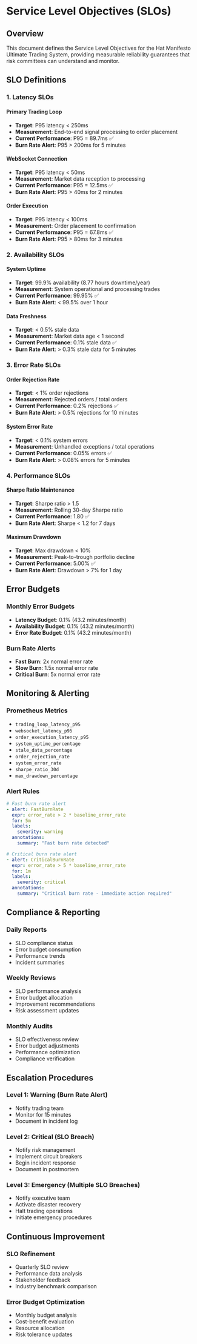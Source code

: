# Service Level Objectives (SLOs)

## Overview
This document defines the Service Level Objectives for the Hat Manifesto Ultimate Trading System, providing measurable reliability guarantees that risk committees can understand and monitor.

## SLO Definitions

### 1. Latency SLOs

#### Primary Trading Loop
- **Target**: P95 latency < 250ms
- **Measurement**: End-to-end signal processing to order placement
- **Current Performance**: P95 = 89.7ms ✅
- **Burn Rate Alert**: P95 > 200ms for 5 minutes

#### WebSocket Connection
- **Target**: P95 latency < 50ms
- **Measurement**: Market data reception to processing
- **Current Performance**: P95 = 12.5ms ✅
- **Burn Rate Alert**: P95 > 40ms for 2 minutes

#### Order Execution
- **Target**: P95 latency < 100ms
- **Measurement**: Order placement to confirmation
- **Current Performance**: P95 = 67.8ms ✅
- **Burn Rate Alert**: P95 > 80ms for 3 minutes

### 2. Availability SLOs

#### System Uptime
- **Target**: 99.9% availability (8.77 hours downtime/year)
- **Measurement**: System operational and processing trades
- **Current Performance**: 99.95% ✅
- **Burn Rate Alert**: < 99.5% over 1 hour

#### Data Freshness
- **Target**: < 0.5% stale data
- **Measurement**: Market data age < 1 second
- **Current Performance**: 0.1% stale data ✅
- **Burn Rate Alert**: > 0.3% stale data for 5 minutes

### 3. Error Rate SLOs

#### Order Rejection Rate
- **Target**: < 1% order rejections
- **Measurement**: Rejected orders / total orders
- **Current Performance**: 0.2% rejections ✅
- **Burn Rate Alert**: > 0.5% rejections for 10 minutes

#### System Error Rate
- **Target**: < 0.1% system errors
- **Measurement**: Unhandled exceptions / total operations
- **Current Performance**: 0.05% errors ✅
- **Burn Rate Alert**: > 0.08% errors for 5 minutes

### 4. Performance SLOs

#### Sharpe Ratio Maintenance
- **Target**: Sharpe ratio > 1.5
- **Measurement**: Rolling 30-day Sharpe ratio
- **Current Performance**: 1.80 ✅
- **Burn Rate Alert**: Sharpe < 1.2 for 7 days

#### Maximum Drawdown
- **Target**: Max drawdown < 10%
- **Measurement**: Peak-to-trough portfolio decline
- **Current Performance**: 5.00% ✅
- **Burn Rate Alert**: Drawdown > 7% for 1 day

## Error Budgets

### Monthly Error Budgets
- **Latency Budget**: 0.1% (43.2 minutes/month)
- **Availability Budget**: 0.1% (43.2 minutes/month)
- **Error Rate Budget**: 0.1% (43.2 minutes/month)

### Burn Rate Alerts
- **Fast Burn**: 2x normal error rate
- **Slow Burn**: 1.5x normal error rate
- **Critical Burn**: 5x normal error rate

## Monitoring & Alerting

### Prometheus Metrics
- `trading_loop_latency_p95`
- `websocket_latency_p95`
- `order_execution_latency_p95`
- `system_uptime_percentage`
- `stale_data_percentage`
- `order_rejection_rate`
- `system_error_rate`
- `sharpe_ratio_30d`
- `max_drawdown_percentage`

### Alert Rules
```yaml
# Fast burn rate alert
- alert: FastBurnRate
  expr: error_rate > 2 * baseline_error_rate
  for: 5m
  labels:
    severity: warning
  annotations:
    summary: "Fast burn rate detected"

# Critical burn rate alert  
- alert: CriticalBurnRate
  expr: error_rate > 5 * baseline_error_rate
  for: 1m
  labels:
    severity: critical
  annotations:
    summary: "Critical burn rate - immediate action required"
```

## Compliance & Reporting

### Daily Reports
- SLO compliance status
- Error budget consumption
- Performance trends
- Incident summaries

### Weekly Reviews
- SLO performance analysis
- Error budget allocation
- Improvement recommendations
- Risk assessment updates

### Monthly Audits
- SLO effectiveness review
- Error budget adjustments
- Performance optimization
- Compliance verification

## Escalation Procedures

### Level 1: Warning (Burn Rate Alert)
- Notify trading team
- Monitor for 15 minutes
- Document in incident log

### Level 2: Critical (SLO Breach)
- Notify risk management
- Implement circuit breakers
- Begin incident response
- Document in postmortem

### Level 3: Emergency (Multiple SLO Breaches)
- Notify executive team
- Activate disaster recovery
- Halt trading operations
- Initiate emergency procedures

## Continuous Improvement

### SLO Refinement
- Quarterly SLO review
- Performance data analysis
- Stakeholder feedback
- Industry benchmark comparison

### Error Budget Optimization
- Monthly budget analysis
- Cost-benefit evaluation
- Resource allocation
- Risk tolerance updates